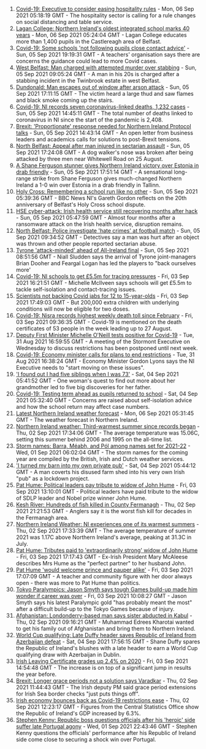 1. [Covid-19: Executive to consider easing hospitality rules](https://www.bbc.co.uk/news/uk-northern-ireland-58458086?at_medium=RSS&at_campaign=KARANGA) - Mon, 06 Sep 2021 05:18:19 GMT - The hospitality sector is calling for a rule changes on social distancing and table service.
2. [Lagan College: Northern Ireland's oldest integrated school marks 40 years](https://www.bbc.co.uk/news/uk-northern-ireland-58457098?at_medium=RSS&at_campaign=KARANGA) - Mon, 06 Sep 2021 05:24:04 GMT - Lagan College educates more than 1,400 pupils in the Castlereagh area of Belfast.
3. [Covid-19: Some schools 'not following pupils close contact advice'](https://www.bbc.co.uk/news/uk-northern-ireland-58457095?at_medium=RSS&at_campaign=KARANGA) - Sun, 05 Sep 2021 19:19:31 GMT - A teachers' organisation says there are concerns the guidance could lead to more Covid cases.
4. [West Belfast: Man charged with attempted murder over stabbing](https://www.bbc.co.uk/news/uk-northern-ireland-58454281?at_medium=RSS&at_campaign=KARANGA) - Sun, 05 Sep 2021 09:05:24 GMT - A man in his 20s is charged after a stabbing incident in the Twinbrook estate in west Belfast.
5. [Dundonald: Man escapes out of window after arson attack](https://www.bbc.co.uk/news/uk-northern-ireland-58455861?at_medium=RSS&at_campaign=KARANGA) - Sun, 05 Sep 2021 17:11:15 GMT - The victim heard a large thud and saw flames and black smoke coming up the stairs.
6. [Covid-19: NI records seven coronavirus-linked deaths, 1,232 cases](https://www.bbc.co.uk/news/uk-northern-ireland-58455860?at_medium=RSS&at_campaign=KARANGA) - Sun, 05 Sep 2021 14:45:11 GMT - The total number of deaths linked to coronavirus in NI since the start of the pandemic is 2,408.
7. [Brexit: 'Proportionate' response needed for Northern Ireland Protocol talks](https://www.bbc.co.uk/news/uk-northern-ireland-58455856?at_medium=RSS&at_campaign=KARANGA) - Sun, 05 Sep 2021 14:43:14 GMT - An open letter from business leaders and academics calls for solutions to post-Brexit tensions.
8. [North Belfast: Appeal after man injured in sectarian assault](https://www.bbc.co.uk/news/uk-northern-ireland-58455862?at_medium=RSS&at_campaign=KARANGA) - Sun, 05 Sep 2021 17:24:08 GMT - A dog walker's nose was broken after being attacked by three men near Whitewell Road on 25 August.
9. [A Shane Ferguson stunner gives Northern Ireland victory over Estonia in drab friendly](https://www.bbc.co.uk/sport/football/58373014?at_medium=RSS&at_campaign=KARANGA) - Sun, 05 Sep 2021 17:51:14 GMT - A sensational long-range strike from Shane Ferguson gives much-changed Northern Ireland a 1-0 win over Estonia in a drab friendly in Tallinn.
10. [Holy Cross: Remembering a school run like no other](https://www.bbc.co.uk/news/uk-northern-ireland-58437288?at_medium=RSS&at_campaign=KARANGA) - Sun, 05 Sep 2021 05:39:36 GMT - BBC News NI's Gareth Gordon reflects on the 20th anniversary of Belfast's Holy Cross school dispute.
11. [HSE cyber-attack: Irish health service still recovering months after hack](https://www.bbc.co.uk/news/world-europe-58413448?at_medium=RSS&at_campaign=KARANGA) - Sun, 05 Sep 2021 05:47:59 GMT - Almost four months after a ransomware attack on the Irish health service, disruption remains.
12. [North Belfast: Police investigate 'hate crimes' at football match](https://www.bbc.co.uk/news/uk-northern-ireland-58447966?at_medium=RSS&at_campaign=KARANGA) - Sun, 05 Sep 2021 09:34:52 GMT - Detectives say a man was hurt after an object was thrown and other people reported sectarian abuse.
13. [Tyrone 'attack-minded' ahead of All-Ireland final](https://www.bbc.co.uk/sport/gaelic-games/58449306?at_medium=RSS&at_campaign=KARANGA) - Sun, 05 Sep 2021 08:51:56 GMT - Niall Sludden says the arrival of Tyrone joint-managers Brian Dooher and Feargal Logan has led the players to "back ourselves more'
14. [Covid-19: NI schools to get £5.5m for tracing pressures](https://www.bbc.co.uk/news/uk-northern-ireland-58440326?at_medium=RSS&at_campaign=KARANGA) - Fri, 03 Sep 2021 16:21:51 GMT - Michelle McIlveen says schools will get £5.5m to tackle self-isolation and contact-tracing issues.
15. [Scientists not backing Covid jabs for 12 to 15-year-olds](https://www.bbc.co.uk/news/health-58438669?at_medium=RSS&at_campaign=KARANGA) - Fri, 03 Sep 2021 17:49:03 GMT - But 200,000 extra children with underlying conditions will now be eligible for two doses.
16. [Covid-19: Nisra records highest weekly death toll since February](https://www.bbc.co.uk/news/uk-northern-ireland-58431986?at_medium=RSS&at_campaign=KARANGA) - Fri, 03 Sep 2021 09:36:35 GMT - Covid-19 is mentioned on the death certificates of 53 people in the week leading up to 27 August.
17. [Deputy First Minister Michelle O'Neill tests positive for Covid-19](https://www.bbc.co.uk/news/uk-northern-ireland-58393886?at_medium=RSS&at_campaign=KARANGA) - Tue, 31 Aug 2021 16:59:55 GMT - A meeting of the Stormont Executive on Wednesday to discuss restrictions has been postponed until next week.
18. [Covid-19: Economy minister calls for plans to end restrictions](https://www.bbc.co.uk/news/uk-northern-ireland-58397189?at_medium=RSS&at_campaign=KARANGA) - Tue, 31 Aug 2021 16:38:24 GMT - Economy Minister Gordon Lyons says the NI Executive needs to "start moving on these issues".
19. ['I found out I had five siblings when I was 73'](https://www.bbc.co.uk/news/uk-northern-ireland-58412942?at_medium=RSS&at_campaign=KARANGA) - Sat, 04 Sep 2021 05:41:52 GMT - One woman's quest to find out more about her grandmother led to five big discoveries for her father.
20. [Covid-19: Testing term ahead as pupils returned to school](https://www.bbc.co.uk/news/uk-northern-ireland-58439447?at_medium=RSS&at_campaign=KARANGA) - Sat, 04 Sep 2021 05:32:40 GMT - Concerns are raised about self-isolation advice and how the school return may affect case numbers.
21. [Latest Northern Ireland weather forecast](https://www.bbc.co.uk/news/uk-northern-ireland-26018439?at_medium=RSS&at_campaign=KARANGA) - Mon, 06 Sep 2021 05:31:45 GMT - The weather forecast in Northern Ireland.
22. [Northern Ireland weather: Third-warmest summer since records began](https://www.bbc.co.uk/news/uk-northern-ireland-58414526?at_medium=RSS&at_campaign=KARANGA) - Thu, 02 Sep 2021 17:34:06 GMT - The average temperature was 15.06C, setting this summer behind 2006 and 1995 on the all-time list.
23. [Storm names: Barra, Méabh, and Pól among names set for 2021-22](https://www.bbc.co.uk/news/uk-northern-ireland-58334589?at_medium=RSS&at_campaign=KARANGA) - Wed, 01 Sep 2021 06:02:04 GMT - The storm names for the coming year are compiled by the British, Irish and Dutch weather services.
24. ['I turned my barn into my own private pub'](https://www.bbc.co.uk/news/uk-northern-ireland-58436612?at_medium=RSS&at_campaign=KARANGA) - Sat, 04 Sep 2021 05:44:12 GMT - A man coverts his disused farm shed into his very own Irish "pub" as a lockdown project.
25. [Pat Hume: Political leaders pay tribute to widow of John Hume](https://www.bbc.co.uk/news/uk-northern-ireland-58438885?at_medium=RSS&at_campaign=KARANGA) - Fri, 03 Sep 2021 13:10:01 GMT - Political leaders have paid tribute to the widow of SDLP leader and Nobel prize winner John Hume.
26. [Kesh River: Hundreds of fish killed in County Fermanagh](https://www.bbc.co.uk/news/uk-northern-ireland-58429963?at_medium=RSS&at_campaign=KARANGA) - Thu, 02 Sep 2021 21:21:53 GMT - Anglers say it is the worst fish kill for decades in the Fermanagh area.
27. [Northern Ireland Weather: NI experiences one of its warmest summers](https://www.bbc.co.uk/news/uk-northern-ireland-58428677?at_medium=RSS&at_campaign=KARANGA) - Thu, 02 Sep 2021 17:33:39 GMT - The average temperature of summer 2021 was 1.17C above Northern Ireland's average, peaking at 31.3C in July.
28. [Pat Hume: Tributes paid to 'extraordinarily strong' widow of John Hume](https://www.bbc.co.uk/news/uk-northern-ireland-58431982?at_medium=RSS&at_campaign=KARANGA) - Fri, 03 Sep 2021 17:17:43 GMT - Ex-Irish President Mary McAleese describes Mrs Hume as the "perfect partner" to her husband John.
29. [Pat Hume 'would welcome prince and pauper alike'](https://www.bbc.co.uk/news/uk-northern-ireland-58441321?at_medium=RSS&at_campaign=KARANGA) - Fri, 03 Sep 2021 17:07:09 GMT - A teacher and community figure with her door always open - there was more to Pat Hume than politics.
30. [Tokyo Paralympics: Jason Smyth says tough Games build-up made him wonder if career was over](https://www.bbc.co.uk/sport/disability-sport/58433167?at_medium=RSS&at_campaign=KARANGA) - Fri, 03 Sep 2021 10:08:27 GMT - Jason Smyth says his latest Paralympic gold "has probably meant the most" after a difficult build-up to the Tokyo Games because of injury.
31. [Afghanistan: Londonderry-based man says sister abducted in Kabul](https://www.bbc.co.uk/news/uk-northern-ireland-foyle-west-58412944?at_medium=RSS&at_campaign=KARANGA) - Thu, 02 Sep 2021 09:16:21 GMT - Muhammad Edrees Kharotai wanted to get his family out of Afghanistan and bring them to Northern Ireland.
32. [World Cup qualifying: Late Duffy header saves Republic of Ireland from Azerbaijan defeat](https://www.bbc.co.uk/sport/football/58434755?at_medium=RSS&at_campaign=KARANGA) - Sat, 04 Sep 2021 17:56:15 GMT - Shane Duffy spares the Republic of Ireland's blushes with a late header to earn a World Cup qualifying draw with Azerbaijan in Dublin.
33. [Irish Leaving Certificate grades up 2.4% on 2020](https://www.bbc.co.uk/news/world-europe-58439517?at_medium=RSS&at_campaign=KARANGA) - Fri, 03 Sep 2021 14:54:48 GMT - The increase is on top of a significant jump in results the year before.
34. [Brexit: Longer grace periods not a solution says Varadkar](https://www.bbc.co.uk/news/uk-northern-ireland-58422191?at_medium=RSS&at_campaign=KARANGA) - Thu, 02 Sep 2021 11:44:43 GMT - The Irish deputy PM said grace period extensions for Irish Sea border checks "just puts things off".
35. [Irish economy bounces back as Covid-19 restrictions ease](https://www.bbc.co.uk/news/world-europe-58423060?at_medium=RSS&at_campaign=KARANGA) - Thu, 02 Sep 2021 12:23:17 GMT - Figures from the Central Statistics Office show the Republic of Ireland's GDP increased by 6.3%.
36. [Stephen Kenny: Republic boss questions officials after his 'heroic' side suffer late Portugal agony](https://www.bbc.co.uk/sport/football/58416948?at_medium=RSS&at_campaign=KARANGA) - Wed, 01 Sep 2021 22:43:46 GMT - Stephen Kenny questions the officials' performance after his Republic of Ireland side come close to securing a shock win over Portugal.
